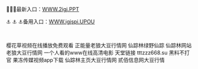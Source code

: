 <p>
	🦸🦸🦸最新入口：<a href="http://www.baidu.com/link?url=6MA2SWnO3Raqke39an_0PUxosM6ZrUGzi1BN9tNnlPW&wd">WWW.2igj.PPT</a> 
	<p>
		⚓
⚓
⚓备用入口：<a href="http://www.baidu.com/link?url=6MA2SWnO3Raqke39an_0PUxosM6ZrUGzi1BN9tNnlPW&wd">WWW.igjspi.UPOU</a> 
	</p>
	<p>
		<br />
	</p>
	<p>
		樱花草视频在线播放免费观看
正能量老狼大豆行情网
仙踪林绿野仙踪
仙踪林网站老狼大豆行情网
一个人看的www在线高清电影
天堂链接
tttzzz668.su 黑料不打官
果冻传媒视频app下载
仙踪林主页大豆行情网
贰佰信息网大豆行情
	</p>
